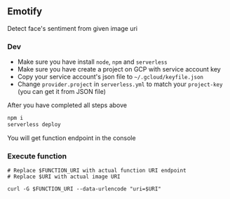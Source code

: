 ## Emotify

Detect face's sentiment from given image uri

### Dev
* Make sure you have install `node`, `npm` and `serverless`
* Make sure you have create a project on GCP with service account key
* Copy your service account's json file to `~/.gcloud/keyfile.json`
* Change `provider.project` in `serverless.yml` to match your `project-key` (you can get it from JSON file)

After you have completed all steps above

```bash
npm i
serverless deploy
```

You will get function endpoint in the console

### Execute function
```
# Replace $FUNCTION_URI with actual function URI endpoint
# Replace $URI with actual image URI

curl -G $FUNCTION_URI --data-urlencode "uri=$URI"
```
